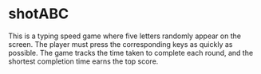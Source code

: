 # shotABC
This is a typing speed game where five letters randomly appear on the screen. The player must press the corresponding keys as quickly as possible. The game tracks the time taken to complete each round, and the shortest completion time earns the top score.
